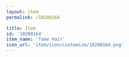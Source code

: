 ```yaml
---
layout: item
permalink: /10200164

title: Item
id: '10200164'
item_name: 'Tame Hair'
icon_url: 'item/icon/customize/10200164.png'
---
```

